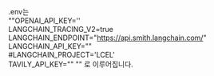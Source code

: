 .env는  
""OPENAI_API_KEY=''  
LANGCHAIN_TRACING_V2=true  
LANGCHAIN_ENDPOINT="https://api.smith.langchain.com/"  
LANGCHAIN_API_KEY=""  
#LANGCHAIN_PROJECT='LCEL'  
TAVILY_API_KEY=""  ""
로 이루어집니다.

